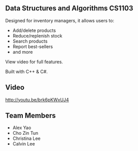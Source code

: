 ## Data Structures and Algorithms CS1103

Designed for inventory managers, it allows users to:
* Add/delete products
* Reduce/replenish stock
* Search products
* Report best-sellers
* and more

View video for full features.

Built with C++ & C#.

## Video

http://youtu.be/brk6pKWxUJ4

## Team Members
* Alex Yao
* Cho Zin Tun
* Christina Lee
* Calvin Lee